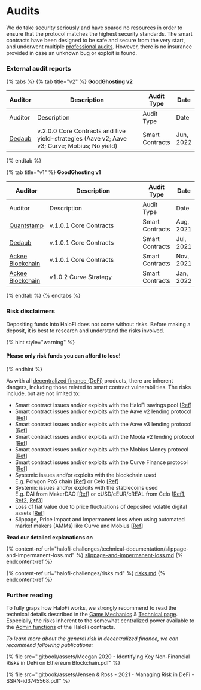 # Audits

We do take security [seriously](https://medium.com/goodghosting/goodghosting-smart-contract-audits-cc271fb9c268) and have spared no resources in order to ensure that the protocol matches the highest security standards. The smart contracts have been designed to be safe and secure from the very start, and underwent multiple [professional audits](broken-reference). However, there is no insurance provided in case an unknown bug or exploit is found.

### **External audit reports**

{% tabs %}
{% tab title="v2" %}
**GoodGhosting v2**

<table data-header-hidden><thead><tr><th>Auditor</th><th width="380">Description</th><th>Audit Type</th><th>Date</th></tr></thead><tbody><tr><td>Auditor</td><td>Description</td><td>Audit Type</td><td>Date</td></tr><tr><td><a href="https://github.com/Good-Ghosting/goodghosting-protocol-v2/blob/master/docs/audits/dedaub-goodghosting-v2-audit-june%20&#x27;22.pdf">Dedaub</a></td><td>v.2.0.0 Core Contracts and five yield-strategies (Aave v2; Aave v3; Curve; Mobius; No yield)</td><td>Smart Contracts</td><td>Jun, 2022</td></tr></tbody></table>
{% endtab %}

{% tab title="v1" %}
**GoodGhosting v1**

<table data-header-hidden><thead><tr><th>Auditor</th><th width="236">Description</th><th>Audit Type</th><th>Date</th></tr></thead><tbody><tr><td>Auditor</td><td>Description</td><td>Audit Type</td><td>Date</td></tr><tr><td><a href="https://certificate.quantstamp.com/full/good-ghosting-core-files-audit">Quantstamp</a></td><td>v.1.0.1 Core Contracts</td><td>Smart Contracts</td><td>Aug, 2021</td></tr><tr><td><a href="https://github.com/Good-Ghosting/goodghosting-smart-contracts/blob/master/docs/audits/dedaub-good-ghosting-core-files-audit.pdf">Dedaub</a></td><td>v.1.0.1 Core Contracts</td><td>Smart Contracts</td><td>Jul, 2021</td></tr><tr><td><a href="https://github.com/Good-Ghosting/goodghosting-protocol-v0/blob/master/docs/audits/ackee-good-ghosting-core-files-audit.pdf">Ackee Blockchain</a></td><td>v.1.0.1 Core Contracts</td><td>Smart Contracts</td><td>Nov, 2021</td></tr><tr><td><a href="https://github.com/Good-Ghosting/goodghosting-protocol-v1/blob/master/docs/audits/ackee-good-ghosting-curve-audit.pdf">Ackee Blockchain</a></td><td>v1.0.2 Curve Strategy </td><td>Smart Contracts</td><td>Jan, 2022</td></tr></tbody></table>
{% endtab %}
{% endtabs %}



### Risk disclaimers

Depositing funds into HaloFi does not come without risks. Before making a deposit, it is best to research and understand the risks involved.&#x20;

{% hint style="warning" %}
#### Please only risk funds you can afford to lose!
{% endhint %}

As with all [decentralized finance (DeFi)](https://ethereum.org/en/defi/) products, there are inherent dangers, including those related to smart contract vulnerabilities. The risks include, but are not limited to:

* Smart contract issues and/or exploits with the HaloFi savings pool \[[Ref](https://github.com/Good-Ghosting/goodghosting-smart-contracts)]
* Smart contract issues and/or exploits with the Aave v2 lending protocol  \[[Ref](https://docs.aave.com/developers/v/2.0/security-and-audits)]
* Smart contract issues and/or exploits with the Aave v3 lending protocol \[[Ref](https://docs.aave.com/developers/security-and-audits)]
* Smart contract issues and/or exploits with the Moola v2 lending protocol \[[Ref](https://docs.moola.market/)]
* Smart contract issues and/or exploits with the Mobius Money protocol \[[Ref](https://www.mobius.money/#/risk)]
* Smart contract issues and/or exploits with the Curve Finance protocol \[[Ref](https://curve.fi/risks)]
* Systemic issues and/or exploits with the blockchain used \
  E.g. Polygon PoS chain \[[Ref](https://docs.matic.network/docs/home/new-to-matic)] or Celo \[[Ref](https://celo.org/audits)]
* Systemic issues and/or exploits with the stablecoins used\
  E.g. DAI from MakerDAO \[[Ref](https://docs.makerdao.com/mcd-security/security.makerdao.com)] or cUSD/cEUR/cREAL from Celo \[[Ref1](https://medium.com/celoorg/diving-into-the-celo-price-stability-protocol-d7afd210609e), [Ref2](https://forum.celo.org/t/celo-reserve-liquidation-mechanism/2552), [Ref3](https://docs.celo.org/celo-codebase/protocol/stability)]
* Loss of fiat value due to price fluctuations of deposited volatile digital assets \[[Ref](https://www.coinbase.com/learn/crypto-basics/what-is-volatility)]&#x20;
* Slippage, Price Impact and Impermanent loss when using automated market makers (AMMs) like Curve and Mobius \[[Ref](https://research.paradigm.xyz/amm-price-impact)]



**Read our detailed explanations on**

{% content-ref url="halofi-challenges/technical-documentation/slippage-and-impermanent-loss.md" %}
[slippage-and-impermanent-loss.md](halofi-challenges/technical-documentation/slippage-and-impermanent-loss.md)
{% endcontent-ref %}

{% content-ref url="halofi-challenges/risks.md" %}
[risks.md](halofi-challenges/risks.md)
{% endcontent-ref %}

### Further reading

To fully graps how HaloFi works, we strongly recommend to read the technical details described in the [Game Mechanics](halofi-challenges/technical-documentation/savings-challenge-mechanics.md) & [Technical page](halofi-challenges/technical-documentation/). Especially, the risks inherent to the somewhat centralized power available to the [Admin functions](halofi-challenges/technical-documentation/savings-challenge-mechanics.md#admin-functions) of the HaloFi contracts.

_To learn more about the general risk in decentralized finance, we can recommend following publications:_

{% file src=".gitbook/assets/Meegan 2020 - Identifying Key Non-Financial Risks in DeFi on Ethereum Blockchain.pdf" %}

{% file src=".gitbook/assets/Jensen & Ross - 2021 - Managing Risk in DeFi - SSRN-id3745568.pdf" %}
